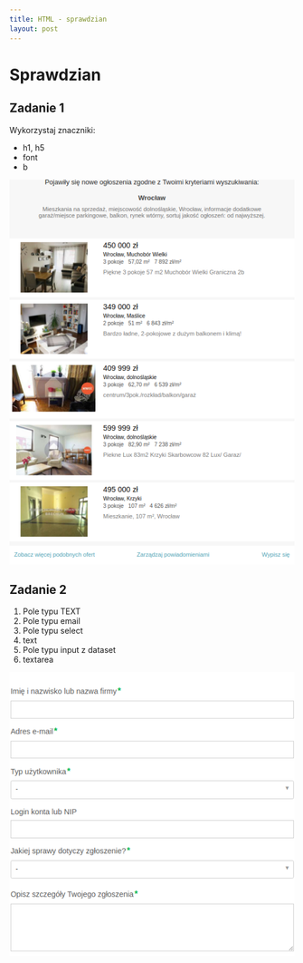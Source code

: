 ```yaml
---
title: HTML - sprawdzian
layout: post
---
```


# Sprawdzian

## Zadanie 1

Wykorzystaj znaczniki:
 - h1, h5
 - font
 - b

 ![Zadanie](/images/html/sprawdzian.png)

## Zadanie 2

1. Pole typu TEXT
2. Pole typu email
3. Pole typu select
4. text
5. Pole typu input z dataset
6. textarea

 ![Zadanie](/images/html/sprawdzian2.png)



